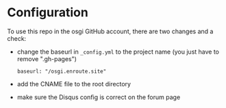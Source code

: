 # Configuration 
To use this repo in the osgi GitHub account, there are two changes and a check:

- change the baseurl in `_config.yml` to the project name (you just have to remove ".gh-pages")

	`baseurl: "/osgi.enroute.site"`

- add the CNAME file to the root directory
- make sure the Disqus config is correct on the forum page
